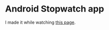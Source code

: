# Android Stopwatch app

I made it while watching [this page](https://employment.en-japan.com/engineerhub/entry/2017/06/23/110000).
